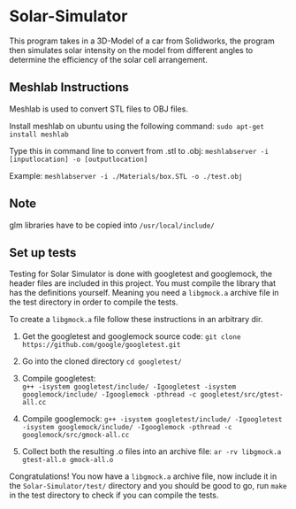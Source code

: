# Solar-Simulator

This program takes in a 3D-Model of a car from Solidworks, the program then simulates solar intensity on the model from different angles to determine the efficiency of the solar cell arrangement.

## Meshlab Instructions 

Meshlab is used to convert STL files to OBJ files.

Install meshlab on ubuntu using the following command:
	`sudo apt-get install meshlab`

Type this in command line to convert from .stl to .obj:
	`meshlabserver -i [inputlocation] -o [outputlocation]`

Example:
	`meshlabserver -i ./Materials/box.STL -o ./test.obj`

## Note 

glm libraries have to be copied into `/usr/local/include/`


## Set up tests

Testing for Solar Simulator is done with googletest and googlemock, the header files are included in this project.
You must compile the library that has the definitions yourself. 
Meaning you need a `libgmock.a` archive file in the test directory in order to compile the tests. 

To create a `libgmock.a` file follow these instructions in an arbitrary dir.

1. Get the googletest and googlemock source code:
	`git clone https://github.com/google/googletest.git`

2. Go into the cloned directory 
	`cd googletest/`

3. Compile googletest:	
	`g++ -isystem googletest/include/ -Igoogletest -isystem googlemock/include/ -Igooglemock -pthread -c googletest/src/gtest-all.cc`

4. Compile googlemock:
	`g++ -isystem googletest/include/ -Igoogletest -isystem googlemock/include/ -Igooglemock -pthread -c googlemock/src/gmock-all.cc`

5. Collect both the resulting .o files into an archive file:
	`ar -rv libgmock.a gtest-all.o gmock-all.o`

Congratulations! You now have a `libgmock.a` archive file, now include it in the `Solar-Simulator/test/` directory and you should be good to go, run `make` in the test directory to check if you can compile the tests.
